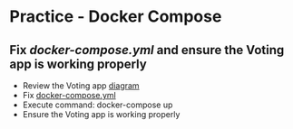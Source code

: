 # Practice - Docker Compose

## Fix _docker-compose.yml_ and ensure the Voting app is working properly
 - Review the Voting app [diagram](./voting-app.png)
 - Fix [docker-compose.yml](./docker-compose.yml)
 - Execute command: docker-compose up
 - Ensure the Voting app is working properly
